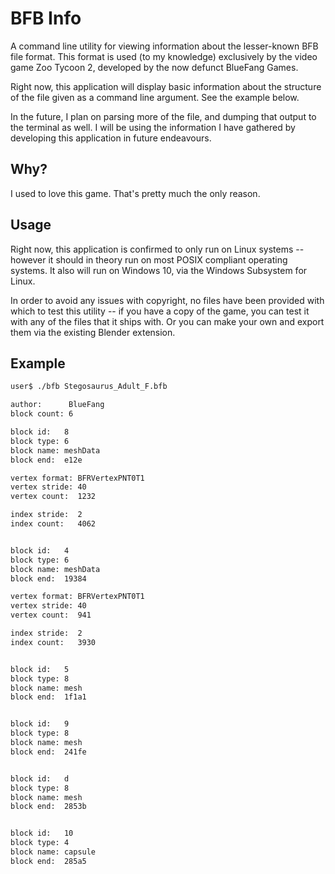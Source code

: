 # BFB Info

A command line utility for viewing information about the lesser-known BFB file
format. This format is used (to my knowledge) exclusively by the video game Zoo
Tycoon 2, developed by the now defunct BlueFang Games.

Right now, this application will display basic information about the structure
of the file given as a command line argument. See the example below.

In the future, I plan on parsing more of the file, and dumping that output to
the terminal as well. I will be using the information I have gathered by
developing this application in future endeavours.

## Why?

I used to love this game. That's pretty much the only reason.

## Usage

Right now, this application is confirmed to only run on Linux systems -- however
it should in theory run on most POSIX compliant operating systems. It also will
run on Windows 10, via the Windows Subsystem for Linux.

In order to avoid any issues with copyright, no files have been provided with
which to test this utility -- if you have a copy of the game, you can test it
with any of the files that it ships with. Or you can make your own and export
them via the existing Blender extension.

## Example

```bash
user$ ./bfb Stegosaurus_Adult_F.bfb

author:      BlueFang
block count: 6

block id:   8
block type: 6
block name: meshData
block end:  e12e

vertex format: BFRVertexPNT0T1
vertex stride: 40
vertex count:  1232

index stride:  2
index count:   4062


block id:   4
block type: 6
block name: meshData
block end:  19384

vertex format: BFRVertexPNT0T1
vertex stride: 40
vertex count:  941

index stride:  2
index count:   3930


block id:   5
block type: 8
block name: mesh
block end:  1f1a1


block id:   9
block type: 8
block name: mesh
block end:  241fe


block id:   d
block type: 8
block name: mesh
block end:  2853b


block id:   10
block type: 4
block name: capsule
block end:  285a5

```



